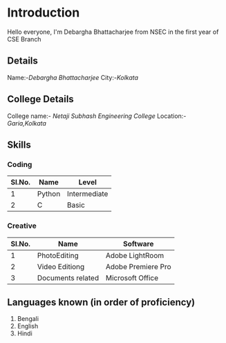 # Introduction
Hello everyone, I'm Debargha Bhattacharjee from NSEC in the first year of CSE Branch

## Details 
Name:-_Debargha Bhattacharjee_
City:-_Kolkata_

## College Details
College name:- _Netaji Subhash Engineering College_
Location:- _Garia,Kolkata_

## Skills

### Coding
|Sl.No.|Name|Level|
|---|---|---|
|1|Python|Intermediate|
|2|C|Basic|

### Creative
|Sl.No.|Name|Software|
|---|---|---|
|1|PhotoEditing|Adobe LightRoom|
|2|Video Editiong|Adobe Premiere Pro|
|3|Documents related|Microsoft Office|

## Languages known (in order of proficiency)
1. Bengali
2. English
3. Hindi
